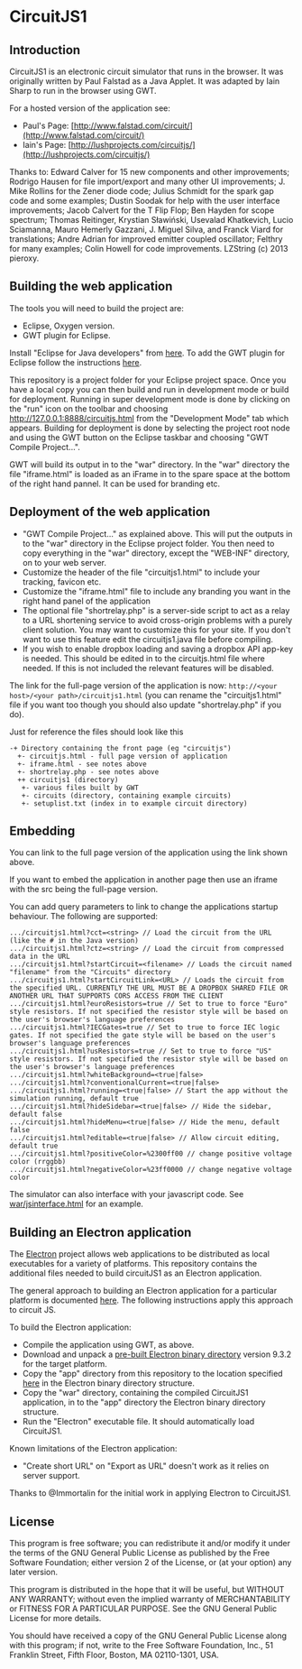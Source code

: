 # CircuitJS1

## Introduction

CircuitJS1 is an electronic circuit simulator that runs in the browser. It was originally written by Paul Falstad as a Java Applet. It was adapted by Iain Sharp to run in the browser using GWT.

For a hosted version of the application see:

* Paul's Page: [http://www.falstad.com/circuit/](http://www.falstad.com/circuit/)
* Iain's Page: [http://lushprojects.com/circuitjs/](http://lushprojects.com/circuitjs/)

Thanks to: Edward Calver for 15 new components and other improvements; Rodrigo Hausen for file import/export and many other UI improvements; J. Mike Rollins for the Zener diode code; Julius Schmidt for the spark gap code and some examples; Dustin Soodak for help with the user interface improvements; Jacob Calvert for the T Flip Flop; Ben Hayden for scope spectrum; Thomas Reitinger, Krystian Sławiński, Usevalad Khatkevich, Lucio Sciamanna, Mauro Hemerly Gazzani, J. Miguel Silva, and Franck Viard for translations; Andre Adrian for improved emitter coupled oscillator; Felthry for many examples; Colin Howell for code improvements. LZString (c) 2013 pieroxy.

## Building the web application

The tools you will need to build the project are:

* Eclipse, Oxygen version.
* GWT plugin for Eclipse.

Install "Eclipse for Java developers" from [here](https://www.eclipse.org/downloads/packages/). To add the GWT plugin for Eclipse follow the instructions [here](https://gwt-plugins.github.io/documentation/gwt-eclipse-plugin/Download.html).

This repository is a project folder for your Eclipse project space. Once you have a local copy you can then build and run in development mode or build for deployment. Running in super development mode is done by clicking on the "run" icon on the toolbar and choosing http://127.0.0.1:8888/circuitjs.html from the "Development Mode" tab which appears. Building for deployment is done by selecting the project root node and using the GWT button on the Eclipse taskbar and choosing "GWT Compile Project...".

GWT will build its output in to the "war" directory. In the "war" directory the file "iframe.html" is loaded as an iFrame in to the spare space at the bottom of the right hand pannel. It can be used for branding etc.

## Deployment of the web application

* "GWT Compile Project..." as explained above. This will put the outputs in to the "war" directory in the Eclipse project folder. You then need to copy everything in the "war" directory, except the "WEB-INF" directory, on to your web server.
* Customize the header of the file "circuitjs1.html" to include your tracking, favicon etc.
* Customize the "iframe.html" file to include any branding you want in the right hand panel of the application
* The optional file "shortrelay.php" is a server-side script to act as a relay to a URL shortening service to avoid cross-origin problems with a purely client solution. You may want to customize this for your site. If you don't want to use this feature edit the circuitjs1.java file before compiling.
* If you wish to enable dropbox loading and saving a dropbox API app-key is needed. This should be edited in to the circuitjs.html file where needed. If this is not included the relevant features will be disabled.


The link for the full-page version of the application is now:
`http://<your host>/<your path>/circuitjs1.html`
(you can rename the "circuitjs1.html" file if you want too though you should also update "shortrelay.php" if you do).

Just for reference the files should look like this

```
-+ Directory containing the front page (eg "circuitjs")
  +- circuitjs.html - full page version of application
  +- iframe.html - see notes above
  +- shortrelay.php - see notes above
  ++ circuitjs1 (directory)
   +- various files built by GWT
   +- circuits (directory, containing example circuits)
   +- setuplist.txt (index in to example circuit directory)
```
   
## Embedding

You can link to the full page version of the application using the link shown above.

If you want to embed the application in another page then use an iframe with the src being the full-page version.

You can add query parameters to link to change the applications startup behaviour. The following are supported:
```
.../circuitjs1.html?cct=<string> // Load the circuit from the URL (like the # in the Java version)
.../circuitjs1.html?ctz=<string> // Load the circuit from compressed data in the URL
.../circuitjs1.html?startCircuit=<filename> // Loads the circuit named "filename" from the "Circuits" directory
.../circuitjs1.html?startCircuitLink=<URL> // Loads the circuit from the specified URL. CURRENTLY THE URL MUST BE A DROPBOX SHARED FILE OR ANOTHER URL THAT SUPPORTS CORS ACCESS FROM THE CLIENT
.../circuitjs1.html?euroResistors=true // Set to true to force "Euro" style resistors. If not specified the resistor style will be based on the user's browser's language preferences
.../circuitjs1.html?IECGates=true // Set to true to force IEC logic gates. If not specified the gate style will be based on the user's browser's language preferences
.../circuitjs1.html?usResistors=true // Set to true to force "US" style resistors. If not specified the resistor style will be based on the user's browser's language preferences
.../circuitjs1.html?whiteBackground=<true|false>
.../circuitjs1.html?conventionalCurrent=<true|false>
.../circuitjs1.html?running=<true|false> // Start the app without the simulation running, default true
.../circuitjs1.html?hideSidebar=<true|false> // Hide the sidebar, default false
.../circuitjs1.html?hideMenu=<true|false> // Hide the menu, default false
.../circuitjs1.html?editable=<true|false> // Allow circuit editing, default true
.../circuitjs1.html?positiveColor=%2300ff00 // change positive voltage color (rrggbb)
.../circuitjs1.html?negativeColor=%23ff0000 // change negative voltage color
```
The simulator can also interface with your javascript code.  See [war/jsinterface.html](http://www.falstad.com/circuit/jsinterface.html) for an example.

## Building an Electron application

The [Electron](https://electronjs.org/) project allows web applications to be distributed as local executables for a variety of platforms. This repository contains the additional files needed to build circuitJS1 as an Electron application.

The general approach to building an Electron application for a particular platform is documented [here](https://electronjs.org/docs/tutorial/application-distribution). The following instructions apply this approach to circuit JS.

To build the Electron application:
* Compile the application using GWT, as above.
* Download and unpack a [pre-built Electron binary directory](https://github.com/electron/electron/releases) version 9.3.2 for the target platform.
* Copy the "app" directory from this repository to the location specified [here](https://electronjs.org/docs/tutorial/application-distribution) in the Electron binary directory structure.
* Copy the "war" directory, containing the compiled CircuitJS1 application, in to the "app" directory the Electron binary directory structure.
* Run the "Electron" executable file. It should automatically load CircuitJS1.

Known limitations of the Electron application:
* "Create short URL" on "Export as URL" doesn't work as it relies on server support.

Thanks to @Immortalin for the initial work in applying Electron to CircuitJS1.

## License

This program is free software; you can redistribute it and/or
modify it under the terms of the GNU General Public License
as published by the Free Software Foundation; either version 2
of the License, or (at your option) any later version.

This program is distributed in the hope that it will be useful,
but WITHOUT ANY WARRANTY; without even the implied warranty of
MERCHANTABILITY or FITNESS FOR A PARTICULAR PURPOSE.  See the
GNU General Public License for more details.

You should have received a copy of the GNU General Public License
along with this program; if not, write to the Free Software
Foundation, Inc., 51 Franklin Street, Fifth Floor, Boston, MA  02110-1301, USA.
